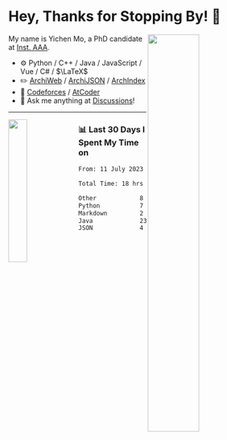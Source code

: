 # Hey, Thanks for Stopping By! 🦭

<picture>
    <source media="(prefers-color-scheme: dark)" srcset="https://github-readme-stats.vercel.app/api?username=amomorning&show_icons=true&theme=noctis_minimus&hide=issues">
    <img align="right" width="45%" src="https://github-readme-stats.vercel.app/api?username=amomorning&show_icons=true&theme=graywhite&hide=issues">
</picture>


My name is Yichen Mo, a PhD candidate at [Inst. AAA](https://archialgo.com).

-   :gear: Python / C++ / Java / JavaScript / Vue / C# / $\LaTeX$ 
-   :pencil2: [ArchiWeb](https://web.archialgo.com) / [ArchiJSON](https://www.food4rhino.com/en/app/archijson) / [ArchIndex](https://index.archialgo.com/) 
-   :abacus: [Codeforces](https://codeforces.com/profile/LaPluma) / [AtCoder](https://atcoder.jp/users/amomorning)
-   :thought_balloon: Ask me anything at [Discussions](https://github.com/amomorning/amomorning/discussions/new)!


---

<picture>
    <source media="(prefers-color-scheme: dark)" srcset="https://github-readme-stats.vercel.app/api/top-langs/?username=amomorning&hide=Mathematica&theme=noctis_minimus">
    <img align="left" width="27%" src="https://github-readme-stats.vercel.app/api/top-langs/?username=amomorning&hide=Mathematica&theme=graywhite">
</picture>

  
### 📊 Last 30 Days I Spent My Time on

<!--START_SECTION:waka-->

```txt
From: 11 July 2023 - To: 10 August 2023

Total Time: 18 hrs 26 mins

Other            8 hrs 36 mins   ███████████▓░░░░░░░░░░░░░   46.71 %
Python           7 hrs 19 mins   ██████████░░░░░░░░░░░░░░░   39.71 %
Markdown         2 hrs 1 min     ██▓░░░░░░░░░░░░░░░░░░░░░░   10.97 %
Java             23 mins         ▓░░░░░░░░░░░░░░░░░░░░░░░░   02.08 %
JSON             4 mins          ░░░░░░░░░░░░░░░░░░░░░░░░░   00.42 %
```

<!--END_SECTION:waka-->　　
